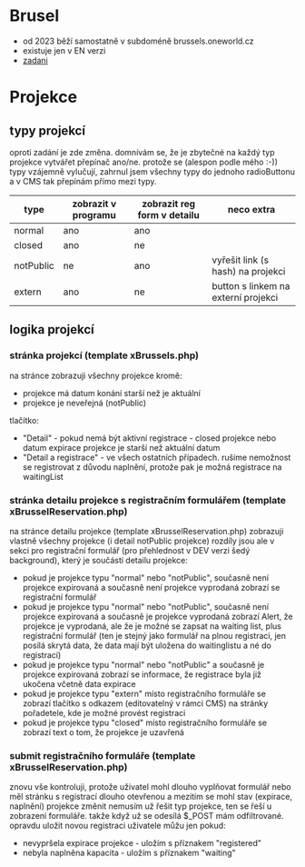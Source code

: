 # Brusel

- od 2023 běží samostatně v subdoméně brussels.oneworld.cz
- existuje jen v EN verzi
- [zadani](https://clovekvtisni-my.sharepoint.com/:w:/g/personal/nuspet01_pinf_cz/EUncSkjIlQtDtHGOh828JiMBoEq5toFwSAaNHYzMCLHJAw?e=91N0qq)

# Projekce

## typy projekcí

oproti zadání je zde změna. domnívám se, že je zbytečné na každý typ projekce vytvářet přepínač ano/ne. protože se (alespon podle mého :-)) typy vzájemně vylučují, zahrnul jsem všechny typy do jednoho radioButtonu a v CMS tak přepínám přímo mezi typy.

| type      | zobrazit v programu | zobrazit reg form v detailu | neco extra                          |
| --------- | ------------------- | --------------------------- | ----------------------------------- |
| normal    | ano                 | ano                         |                                     |
| closed    | ano                 | ne                          |                                     |
| notPublic | ne                  | ano                         | vyřešit link (s hash) na projekci   |
| extern    | ano                 | ne                          | button s linkem na externí projekci |

## logika projekcí

### stránka projekcí (template xBrussels.php)

na stránce zobrazuji všechny projekce kromě:

- projekce má datum konání starší než je aktuální
- projekce je neveřejná (notPublic)

tlačítko:

- "Detail" - pokud nemá být aktivní registrace - closed projekce nebo datum expirace projekce je starší než aktuální datum
- "Detail a registrace" - ve všech ostatních případech. rušíme nemožnost se registrovat z důvodu naplnění, protože pak je možná registrace na waitingList

### stránka detailu projekce s registračním formulářem (template xBrusselReservation.php)

na stránce detailu projekce (template xBrusselReservation.php) zobrazuji vlastně všechny projekce (i detail notPublic projekce)
rozdíly jsou ale v sekci pro registrační formulář (pro přehlednost v DEV verzi šedý background), který je součástí detailu projekce:

- pokud je projekce typu "normal" nebo "notPublic", současně není projekce expirovaná a současně není projekce vyprodaná zobrazí se registrační formulář
- pokud je projekce typu "normal" nebo "notPublic", současně není projekce expirovaná a současně je projekce vyprodaná zobrazí Alert, že projekce je vyprodaná, ale že je možné se zapsat na waiting list, plus registrační formulář (ten je stejný jako formulář na plnou registraci, jen posílá skrytá data, že data mají být uložena do waitinglistu a né do registrací)
- pokud je projekce typu "normal" nebo "notPublic" a současně je projekce expirovaná zobrazí se informace, že registrace byla již ukočena včetně data expirace
- pokud je projekce typu "extern" místo registračního formuláře se zobrazí tlačítko s odkazem (editovatelný v rámci CMS) na stránky pořadetele, kde je možné provést registraci
- pokud je projekce typu "closed" místo registračního formuláře se zobrazí text o tom, že projekce je uzavřená

### submit registračního formuláře (template xBrusselReservation.php)

znovu vše kontroluji, protože uživatel mohl dlouho vyplňovat formulář nebo měl stránku s registrací dlouho otevřenou a mezitím se mohl stav (expirace, naplnění) projekce změnit
nemusím už řešit typ projekce, ten se řeší u zobrazení formuláře. takže když už se odesílá \$\_POST mám odfiltrované.
opravdu uložit novou registraci uživatele můžu jen pokud:

- nevypršela expirace projekce - uložím s příznakem "registered"
- nebyla naplněna kapacita - uložím s příznakem "waiting"
